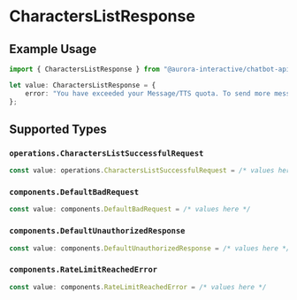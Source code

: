 # CharactersListResponse

## Example Usage

```typescript
import { CharactersListResponse } from "@aurora-interactive/chatbot-api-sdk/models/operations";

let value: CharactersListResponse = {
    error: "You have exceeded your Message/TTS quota. To send more messages, please upgrade your plan or wait until your subscription renews.",
};
```

## Supported Types

### `operations.CharactersListSuccessfulRequest`

```typescript
const value: operations.CharactersListSuccessfulRequest = /* values here */
```

### `components.DefaultBadRequest`

```typescript
const value: components.DefaultBadRequest = /* values here */
```

### `components.DefaultUnauthorizedResponse`

```typescript
const value: components.DefaultUnauthorizedResponse = /* values here */
```

### `components.RateLimitReachedError`

```typescript
const value: components.RateLimitReachedError = /* values here */
```

